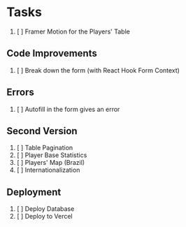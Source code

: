 # Tasks

1. [ ] Framer Motion for the Players' Table

## Code Improvements

1. [ ] Break down the form (with React Hook Form Context)

## Errors

1. [ ] Autofill in the form gives an error

## Second Version

1. [ ] Table Pagination
2. [ ] Player Base Statistics
3. [ ] Players' Map (Brazil)
4. [ ] Internationalization

## Deployment

1. [ ] Deploy Database
1. [ ] Deploy to Vercel

